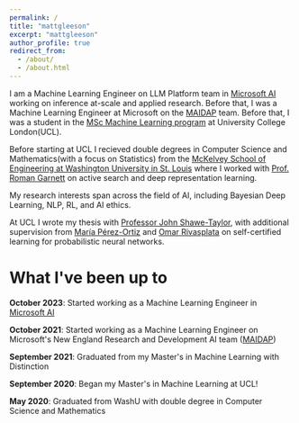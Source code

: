 ```yaml
---
permalink: /
title: "mattgleeson"
excerpt: "mattgleeson"
author_profile: true
redirect_from: 
  - /about/
  - /about.html
---
```


I am a Machine Learning Engineer on LLM Platform team in [Microsoft AI](https://www.microsoft.com/en-us/research/group/msai/) working on inference at-scale and applied research. Before that, I was a Machine Learning Engineer at Microsoft on the [MAIDAP](https://www.microsoftnewengland.com/maidap/) team. Before that, I was a student in the [MSc Machine Learning program](https://www.ucl.ac.uk/prospective-students/graduate/taught-degrees/machine-learning-msc) at University College London(UCL). 

Before starting at UCL I recieved double degrees in Computer Science and Mathematics(with a focus on Statistics) from the [McKelvey School of Engineering at Washington University in St. Louis](https://engineering.wustl.edu/mckelvey/Pages/default.aspx) where I worked with [Prof. Roman Garnett](https://www.cse.wustl.edu/~garnett/) on active search and deep representation learning.

My research interests span across the field of AI, including Bayesian Deep Learning, NLP, RL, and AI ethics.

At UCL I wrote my thesis with [Professor John Shawe-Taylor](http://www0.cs.ucl.ac.uk/staff/J.Shawe-Taylor/), with additional supervision from [María Pérez-Ortiz](http://mariaperezortiz.com/) and [Omar Rivasplata](https://sites.ualberta.ca/~omarr/) on self-certified learning for probabilistic neural networks.

# What I've been up to

__October 2023__: Started working as a Machine Learning Engineer in [Microsoft AI ](https://www.microsoft.com/en-us/research/group/msai/)

__October 2021__: Started working as a Machine Learning Engineer on Microsoft's New England Research and Development AI team ([MAIDAP](https://www.microsoftnewengland.com/maidap/))

__September 2021__: Graduated from my Master's in Machine Learning with Distinction

__September 2020__: Began my Master's in Machine Learning at UCL!

__May 2020__: Graduated from WashU with double degree in Computer Science and Mathematics
